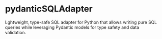 # pydanticSQLAdapter
Lghtweight, type-safe SQL adapter for Python that allows writing pure SQL queries while leveraging Pydantic models for type safety and data validation.
